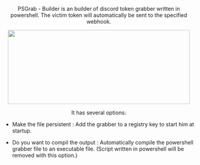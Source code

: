 <p align="center">
PSGrab - Builder is an builder of discord token grabber written in powershell.
The victim token will automatically be sent to the specified webhook.
</p>

<p align="center">
<img src="https://cdn.discordapp.com/attachments/956244677147897986/961921538930667550/unknown.png", width="480", height="196">
</p>
<p align="center">It has several options:</p>

* Make the file persistent : 
	Add the grabber to a registry key to start him at startup.

* Do you want to compil the output :
	Automatically compile the powershell grabber file to an executable file.
	(Script written in powershell will be removed with this option.)
